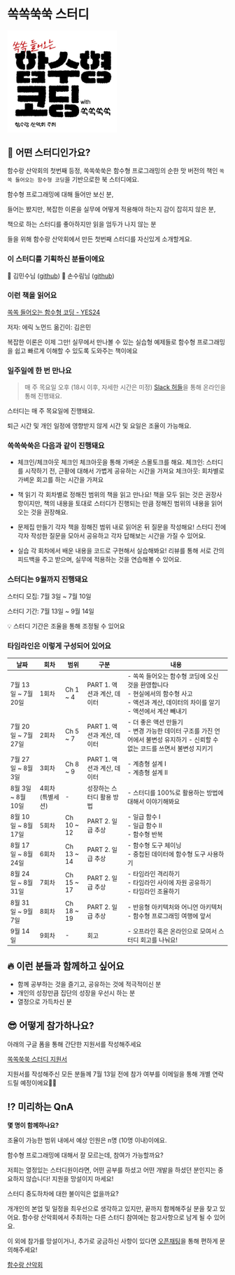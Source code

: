 # 쏙쏙쑥쑥 스터디

<div style="display: flex; justify-contents: center">
<img src="./assets/logo.png" width="250px" />
</div>

## 🤔 어떤 스터디인가요?

함수랑 산악회의 첫번째 등정, 쏙쏙쑥쑥은 함수형 프로그래밍의 순한 맛 버전의 책인 `쏙쏙 들어오는 함수형 코딩`을 기반으로한 북 스터디에요.

함수형 프로그래밍에 대해 들어만 보신 분,

들어는 봤지만, 복잡한 이론을 실무에 어떻게 적용해야 하는지 감이 잡히지 않은 분,

책으로 하는 스터디를 좋아하지만 읽을 엄두가 나지 않는 분

들을 위해 함수랑 산악회에서 만든 첫번째 스터디를 자신있게 소개할게요.

### 이 스터디를 기획하신 분들이에요

🤔 김민수님 ([github](https://github.com/minsoo-web))
🤩 손수림님 ([github](https://github.com/sonsurim))

### 이런 책을 읽어요

[쏙쏙 들어오는 함수형 코딩 - YES24](https://www.yes24.com/Product/Goods/108748841)

저자: 에릭 노먼드
옮긴이: 김은민

복잡한 이론은 이제 그만!
실무에서 만나볼 수 있는 실습형 예제들로 함수형 프로그래밍을 쉽고 빠르게 이해할 수 있도록 도와주는 책이에요

### 일주일에 한 번 만나요

> 매 주 목요일 오후 (18시 이후, 자세한 시간은 미정)
> [Slack 허들](https://slack.com/intl/ko-kr/help/articles/4402059015315-Slack%EC%97%90%EC%84%9C-%ED%97%88%EB%93%A4-%EC%82%AC%EC%9A%A9)을 통해 온라인을 통해 진행돼요.

스터디는 매 주 목요일에 진행돼요.

퇴근 시간 및 개인 일정에 영향받지 않게 시간 및 요일은 조율이 가능해요.

### 쏙쏙쑥쑥은 다음과 같이 진행돼요

- 체크인/체크아웃
  체크인 체크아웃을 통해 가벼운 스몰토크를 해요.
  체크인: 스터디를 시작하기 전, 근황에 대해서 가볍게 공유하는 시간을 가져요
  체크아웃: 회차별로 가벼운 회고를 하는 시간을 가져요

- 책 읽기
  각 회차별로 정해진 범위의 책을 읽고 만나요!
  책을 모두 읽는 것은 권장사항이지만, 책의 내용을 토대로 스터디가 진행되는 만큼 정해진 범위의 내용을 읽어오는 것을 권장해요.

- 문제집 만들기
  각자 책을 정해진 범위 내로 읽어온 뒤 질문을 작성해요!
  스터디 전에 각자 작성한 질문을 모아서 공유하고 각자 답해보는 시간을 가질 수 있어요.
- 실습
  각 회차에서 배운 내용을 코드로 구현해서 실습해봐요!
  리뷰를 통해 서로 간의 피드백을 주고 받으며, 실무에 적용하는 것을 연습해볼 수 있어요.

### 스터디는 9월까지 진행돼요

스터디 모집: 7월 3일 ~ 7월 10일

스터디 기간: 7월 13일 ~ 9월 14일

<aside>
💡 스터디 기간은 조율을 통해 조정될 수 있어요

</aside>

### 타임라인은 이렇게 구성되어 있어요

| 날짜                | 회차             | 범위       | 구분                        | 내용                                                                                                                                                |
| ------------------- | ---------------- | ---------- | --------------------------- | --------------------------------------------------------------------------------------------------------------------------------------------------- |
| 7월 13일 ~ 7월 20일 | 1회차            | Ch 1 ~ 4   | PART 1. 액션과 계산, 데이터 | - 쏙쏙 들어오는 함수형 코딩에 오신 것을 환영합니다<br/> - 현실에서의 함수형 사고<br/>- 액션과 계산, 데이터의 차이를 알기<br/>- 액션에서 계산 빼내기 |
| 7월 20일 ~ 7월 27일 | 2회차            | Ch 5 ~ 7   | PART 1. 액션과 계산, 데이터 | - 더 좋은 액션 만들기<br/>- 변경 가능한 데이터 구조를 가진 언어에서 불변성 유지하기 - 신뢰할 수 없는 코드를 쓰면서 불변성 지키기                    |
| 7월 27일 ~ 8월 3일  | 3회차            | Ch 8 ~ 9   | PART 1. 액션과 계산, 데이터 | - 계층형 설계 I<br/>- 계층형 설계 II                                                                                                                |
| 8월 3일 ~ 8월 10일  | 4회차 (특별세션) | -          | 성장하는 스터디 활용 방법   | - 스터디를 100%로 활용하는 방법에 대해서 이야기해봐요                                                                                               |
| 8월 10일 ~ 8월 17일 | 5회차            | Ch 10 ~ 12 | PART 2. 일급 추상           | - 일급 함수 I <br/>- 일급 함수 II<br/>- 함수형 반복                                                                                                 |
| 8월 17일 ~ 8월 24일 | 6회차            | Ch 13 ~ 14 | PART 2. 일급 추상           | - 함수형 도구 체이닝<br/>- 중첩된 데이터에 함수형 도구 사용하기                                                                                     |
| 8월 24일 ~ 8월 31일 | 7회차            | Ch 15 ~ 17 | PART 2. 일급 추상           | - 타임라인 격리하기<br/>- 타임라인 사이에 자원 공유하기<br/>- 타임라인 조율하기                                                                     |
| 8월 31일 ~ 9월 7일  | 8회차            | Ch 18 ~ 19 | PART 2. 일급 추상           | - 반응형 아키텍처와 어니언 아키텍처<br/>- 함수형 프로그래밍 여행에 앞서                                                                             |
| 9월 14일            | 9회차            | -          | 회고                        | - 오프라인 혹은 온라인으로 모여서 스터디 회고를 나눠요!                                                                                             |

## 🔥 이런 분들과 함께하고 싶어요

- 함께 공부하는 것을 즐기고, 공유하는 것에 적극적이신 분
- 개인의 성장만큼 집단의 성장을 우선시 하는 분
- 열정으로 가득차신 분

## 😎 어떻게 참가하나요?

아래의 구글 폼을 통해 간단한 지원서를 작성해주세요

[쏙쏙쑥쑥 스터디 지원서](https://forms.gle/A2Wu645SmZLe5XTz6)

지원서를 작성해주신 모든 분들께 7월 13일 전에 참가 여부를 이메일을 통해 개별 연락 드릴 예정이에요🙇‍♂️

## ⁉️ 미리하는 QnA

**몇 명이 함께하나요?**

조율이 가능한 범위 내에서 예상 인원은 n명 (10명 이내)이에요.

함수형 프로그래밍에 대해서 잘 모르는데, 참여가 가능할까요?

저희는 열정있는 스터디원이라면, 어떤 공부를 하셨고 어떤 개발을 하셨던 분인지는 중요하지 않습니다!
지원을 망설이지 마세요!

스터디 중도하차에 대한 불이익은 없을까요?

개개인의 본업 및 일정을 최우선으로 생각하고 있지만, 끝까지 함께해주실 분을 찾고 있어요.
함수랑 산악회에서 주최하는 다른 스터디 참여에는 참고사항으로 남게 될 수 있어요.

이 외에 참가를 망설이거나, 추가로 궁금하신 사항이 있다면 [오픈채팅](https://open.kakao.com/o/sTjHAUsf)을 통해 편하게 문의해주세요!

[함수랑 산악회](https://open.kakao.com/o/sTjHAUsf)
